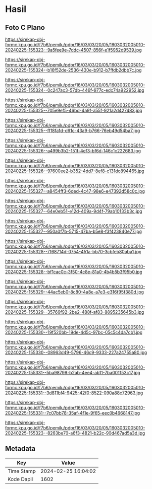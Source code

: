 # Hasil

## Foto C Plano

https://sirekap-obj-formc.kpu.go.id/f7b6/pemilu/pdpr/16/03/03/20/05/1603032005010-20240225-155323--9a5fee9e-7ddc-4507-856f-e1f5952d9539.jpg

https://sirekap-obj-formc.kpu.go.id/f7b6/pemilu/pdpr/16/03/03/20/05/1603032005010-20240225-155324--b16f52de-2536-430e-b912-b7ffdb2dbb7c.jpg

https://sirekap-obj-formc.kpu.go.id/f7b6/pemilu/pdpr/16/03/03/20/05/1603032005010-20240225-155324--0c247ac3-57db-446f-977c-edc74a922952.jpg

https://sirekap-obj-formc.kpu.go.id/f7b6/pemilu/pdpr/16/03/03/20/05/1603032005010-20240225-155325--705e9ef5-46bd-4a9f-a55f-921a2d427483.jpg

https://sirekap-obj-formc.kpu.go.id/f7b6/pemilu/pdpr/16/03/03/20/05/1603032005010-20240225-155325--ff18fa1d-d61c-43a9-b766-76eb49d54ba7.jpg

https://sirekap-obj-formc.kpu.go.id/f7b6/pemilu/pdpr/16/03/03/20/05/1603032005010-20240225-155326--a499b3b2-151f-4ef3-bf6d-146c1c222683.jpg

https://sirekap-obj-formc.kpu.go.id/f7b6/pemilu/pdpr/16/03/03/20/05/1603032005010-20240225-155326--97600ee2-b352-4dd7-8ef8-c131dc894465.jpg

https://sirekap-obj-formc.kpu.go.id/f7b6/pemilu/pdpr/16/03/03/20/05/1603032005010-20240225-155327--a8454ff3-6ded-4c47-98e6-e47392d58c0c.jpg

https://sirekap-obj-formc.kpu.go.id/f7b6/pemilu/pdpr/16/03/03/20/05/1603032005010-20240225-155327--64e0eb51-e12d-409a-9d4f-79ab10133b3c.jpg

https://sirekap-obj-formc.kpu.go.id/f7b6/pemilu/pdpr/16/03/03/20/05/1603032005010-20240225-155327--950a0f7b-5715-47ba-b5e8-f3f423840e77.jpg

https://sirekap-obj-formc.kpu.go.id/f7b6/pemilu/pdpr/16/03/03/20/05/1603032005010-20240225-155328--7f68714d-0754-451a-bb70-3cbfeb80aba1.jpg

https://sirekap-obj-formc.kpu.go.id/f7b6/pemilu/pdpr/16/03/03/20/05/1603032005010-20240225-155328--bf1cac0c-3f50-4c8e-81a0-4b4b5b3f95b0.jpg

https://sirekap-obj-formc.kpu.go.id/f7b6/pemilu/pdpr/16/03/03/20/05/1603032005010-20240225-155329--44ac5eb0-8c80-4a8e-a7e3-e316f95f380d.jpg

https://sirekap-obj-formc.kpu.go.id/f7b6/pemilu/pdpr/16/03/03/20/05/1603032005010-20240225-155329--35766f92-2be2-488f-af83-8895235645b3.jpg

https://sirekap-obj-formc.kpu.go.id/f7b6/pemilu/pdpr/16/03/03/20/05/1603032005010-20240225-155330--19f520bb-19de-4d5c-97bc-05c5c4da7cb1.jpg

https://sirekap-obj-formc.kpu.go.id/f7b6/pemilu/pdpr/16/03/03/20/05/1603032005010-20240225-155330--08963d49-5796-46c9-9333-227a24755a80.jpg

https://sirekap-obj-formc.kpu.go.id/f7b6/pemilu/pdpr/16/03/03/20/05/1603032005010-20240225-155331--5ba98798-b2ab-4ee4-ab11-7ba001153c17.jpg

https://sirekap-obj-formc.kpu.go.id/f7b6/pemilu/pdpr/16/03/03/20/05/1603032005010-20240225-155331--3d811bf4-9425-42f0-8522-090a88c72963.jpg

https://sirekap-obj-formc.kpu.go.id/f7b6/pemilu/pdpr/16/03/03/20/05/1603032005010-20240225-155331--7c07bb78-35af-4f1e-9f65-eec0b4668147.jpg

https://sirekap-obj-formc.kpu.go.id/f7b6/pemilu/pdpr/16/03/03/20/05/1603032005010-20240225-155323--8263be70-a6f3-4821-b22c-90d467ad5a3d.jpg


## Metadata

| Key        | Value               |
| ---------- | ------------------- |
| Time Stamp | 2024-02-25 16:04:02 |
| Kode Dapil | 1602                |




